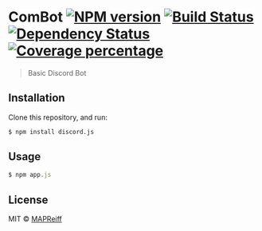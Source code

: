 # ComBot [![NPM version][npm-image]][npm-url] [![Build Status][travis-image]][travis-url] [![Dependency Status][daviddm-image]][daviddm-url] [![Coverage percentage][coveralls-image]][coveralls-url]
> Basic Discord Bot

## Installation

Clone this repository, and run:
```sh
$ npm install discord.js
```

## Usage

```js
$ npm app.js
```
## License

MIT © [MAPReiff](mreiff.space)


[npm-image]: https://badge.fury.io/js/com-bot.svg
[npm-url]: https://npmjs.org/package/com-bot
[travis-image]: https://travis-ci.org/MAPReiff/com-bot.svg?branch=master
[travis-url]: https://travis-ci.org/MAPReiff/com-bot
[daviddm-image]: https://david-dm.org/MAPReiff/com-bot.svg?theme=shields.io
[daviddm-url]: https://david-dm.org/MAPReiff/com-bot
[coveralls-image]: https://coveralls.io/repos/MAPReiff/com-bot/badge.svg
[coveralls-url]: https://coveralls.io/r/MAPReiff/com-bot
